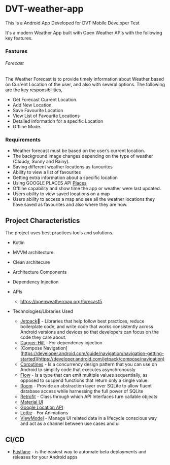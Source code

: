 # DVT-weather-app

This is a Android App Developed for DVT Mobile Developer Test

It's a modern Weather App built with Open Weather APIs with the following key features.

### Features

###### Forecast

The Weather Forecast is to provide timely information about Weather based on Current Location of the
user, and also with several options.
The following are the key responsibilities,

* Get Forecast Current Location.
* Add New Location.
* Save Favourite Location
* View List of Favourite Locations
* Detailed information for a specific Location
* Offline Mode.

### Requirements
* Weather forecast must be based on the user’s current location.
* The background image changes depending on the type of weather (Cloudy, Sunny and Rainy).
* Saving different weather locations as favourites
* Ability to view a list of favourites
* Getting extra information about a specific location
* Using GOOGLE PLACES API [Places](https://developers.google.com/places/web-service/intro)
* Offline capability and show time the app or weather were last updated.
* Users ability to view saved locations on a map
* Users ability to access a map and see all the weather locations they have saved as favourites and also where they are now.

## Project Characteristics
The project uses best practices tools and solutions.
* Kotlin
* MVVM architecture.
* Clean architecure
* Architecture Components
* Dependency Injection
* APIs
  * https://openweathermap.org/forecast5
 
* Technologies/Libraries Used
  * [Jetpack](https://developer.android.com/jetpack)🚀 - Libraries that help follow best practices, reduce boilerplate code, and write code that works consistently across Android versions and devices so that developers can focus on the code they care about.
  * [Dagger-Hilt](https://dagger.dev/hilt/) - For dependency injection
  * [Compose Navigation](https://developer.android.com/guide/navigation/navigation-getting-started](https://developer.android.com/jetpack/compose/navigation)
  * [Coroutines](https://developer.android.com/kotlin/coroutines?gclid=CjwKCAjwk_WVBhBZEiwAUHQCmdx8rjojm7dxpQ2EGOYQydzDN3DbqnzZBC0nq-GGzvdmCvnnFYvgFRoCyPEQAvD_BwE&gclsrc=aw.ds) - Is a concurrency design pattern that you can use on Android to simplify code that executes asynchronously
  * [Flow](https://developer.android.com/kotlin/flow) - Is a type that can emit multiple values sequentially, as opposed to suspend functions that return only a single value.
  * [Room](https://developer.android.com/training/data-storage/room) - Provide an abstraction layer over SQLite to allow fluent database access while harnessing the full power of SQLite
  * [Retrofit](https://square.github.io/retrofit/) - Class through which API Interfaces turn callable objects
  * [Material UI]()
  * [Google Location API](https://developers.google.com/maps/documentation/geolocation/overview)
  * [Lottie](https://lottiefiles.com/featured) - For Animations
  * [ViewModel](https://developer.android.com/topic/libraries/architecture/viewmodel?gclid=CjwKCAjwjJmIBhA4EiwAQdCbxrvUiq3wgakPX8sop8Kp8irusL4bi_9xCnaiZkUJqBzTbOTB2FB4XRoCujoQAvD_BwE&gclsrc=aw.ds) - Manage UI related data in a lifecycle conscious way and act as a channel between use cases and ui
 
## CI/CD
  * [Fastlane](https://docs.fastlane.tools/) -  is the easiest way to automate beta deployments and releases for your Android apps

